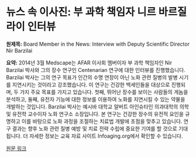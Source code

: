 # 뉴스 속 이사진: 부 과학 책임자 니르 바르질라이 인터뷰

**원제목:** Board Member in the News: Interview with Deputy Scientific Director Nir Barzilai

**요약:** 2014년 3월 Medscape는 AFAR 이사회 멤버이자 부 과학 책임자인 Nir Barzilai 박사와 그의 장수 연구인 Centenarian 연구에 대한 인터뷰를 진행했습니다.  Barzilai 박사는 그의 연구 목표가 인간의 수명 연장이 아닌 노화 관련 질병의 발병 시기를 지연시키는 것이라고 강조했습니다.  이 연구는 건강한 백세인들을 대상으로 진행되며,  두 가지 주요 목표를 가지고 있습니다. 첫째,  뛰어난 장수를 보이는 사람들의 게놈을 분석하고, 둘째, 유전자 기능에 대한 정보를 이용하여 노화를 지연시킬 수 있는 약물을 개발하는 것입니다.  Barzilai 박사는 예시바 대학교 알버트 아인슈타인 의과대학의 의학 및 유전학 교수이자 노화 연구소 소장입니다.  본 연구는 건강한 장수의 유전적 요인을 규명하고 이를 바탕으로 노화 과정을 조절하는 치료법 개발에 초점을 맞추고 있습니다.  연구 결과는 향후 노화 관련 질병 예방 및 치료 전략 수립에 중요한 기여를 할 것으로 기대됩니다.  더 자세한 정보는 교육 자료 사이트 Infoaging.org에서 확인할 수 있습니다.

[원문 링크](https://www.afar.org/news/board-member-in-the-news-interview-with-deputy-scientific-director-nir-barz?token=ZITucLcZA6ADhSwVBG5IfqhnxslZg7Yriagg-biological-sciences-programscientific-awardsiagg-biological-sciences-programscientific-awardsscientific-awardsscientific-awardsiagg-biological-sciences-programscientific-awardsiagg-biological-sciences-program)
